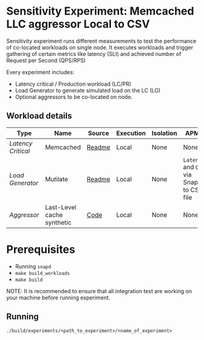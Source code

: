 # Sensitivity Experiment: Memcached LLC aggressor Local to CSV

Sensitivity experiment runs different measurements to test the performance of co-located workloads on single node.
It executes workloads and trigger gathering of certain metrics like latency (SLI) and achieved number of Request per Second (QPS/RPS)

Every experiment includes:
- Latency critical / Production workload (LC/PR)
- Load Generator to generate simulated load on the LC (LG)
- Optional aggressors to be co-located on node.

## Workload details

| Type | Name  | Source | Execution | Isolation | APMs |
| --- | --- | --- | --- | --- | --- |
| *Latency Critical* | Memcached | [Readme](../../../workloads/data_caching/memcached) | Local | None | None |
| *Load Generator* | Mutilate | [Readme](../../../workloads/data_caching/memcached) | Local | None | `Latency` and `QPS` via Snap to CSV file |
| *Aggressor* | Last-Level cache synthetic | [Code](../../../workloads/low-level-aggressors/l3.c) | Local | None | None |

# Prerequisites
- Running `snapd`
- `make build_workloads`
- `make build`

NOTE: It is recommended to ensure that all integration test are working on your machine before running experiment.

## Running

`./build/experiments/<path_to_experiment>/<name_of_experiment>`

